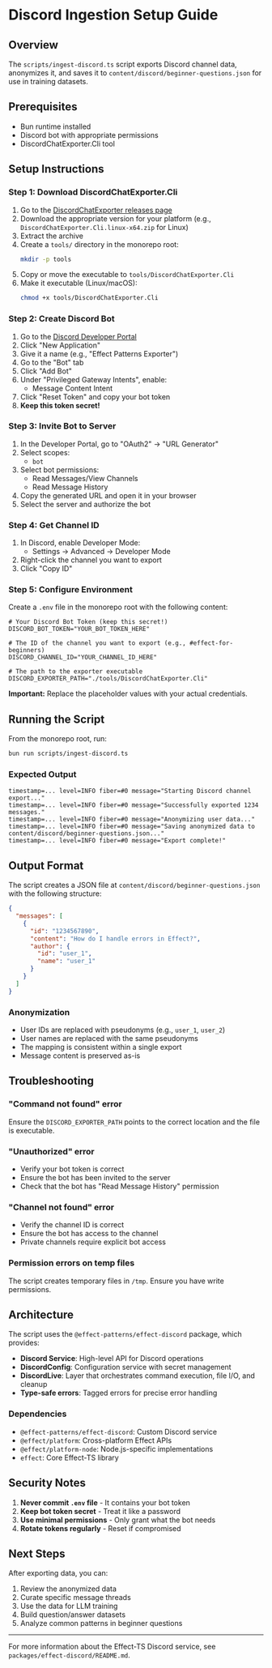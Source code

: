# Discord Ingestion Setup Guide

## Overview

The `scripts/ingest-discord.ts` script exports Discord channel data, anonymizes it, and saves it to `content/discord/beginner-questions.json` for use in training datasets.

## Prerequisites

- Bun runtime installed
- Discord bot with appropriate permissions
- DiscordChatExporter.Cli tool

## Setup Instructions

### Step 1: Download DiscordChatExporter.Cli

1. Go to the [DiscordChatExporter releases page](https://github.com/Tyrrrz/DiscordChatExporter/releases/latest)
2. Download the appropriate version for your platform (e.g., `DiscordChatExporter.Cli.linux-x64.zip` for Linux)
3. Extract the archive
4. Create a `tools/` directory in the monorepo root:
   ```bash
   mkdir -p tools
   ```
5. Copy or move the executable to `tools/DiscordChatExporter.Cli`
6. Make it executable (Linux/macOS):
   ```bash
   chmod +x tools/DiscordChatExporter.Cli
   ```

### Step 2: Create Discord Bot

1. Go to the [Discord Developer Portal](https://discord.com/developers/applications)
2. Click "New Application"
3. Give it a name (e.g., "Effect Patterns Exporter")
4. Go to the "Bot" tab
5. Click "Add Bot"
6. Under "Privileged Gateway Intents", enable:
   - Message Content Intent
7. Click "Reset Token" and copy your bot token
8. **Keep this token secret!**

### Step 3: Invite Bot to Server

1. In the Developer Portal, go to "OAuth2" → "URL Generator"
2. Select scopes:
   - `bot`
3. Select bot permissions:
   - Read Messages/View Channels
   - Read Message History
4. Copy the generated URL and open it in your browser
5. Select the server and authorize the bot

### Step 4: Get Channel ID

1. In Discord, enable Developer Mode:
   - Settings → Advanced → Developer Mode
2. Right-click the channel you want to export
3. Click "Copy ID"

### Step 5: Configure Environment

Create a `.env` file in the monorepo root with the following content:

```env
# Your Discord Bot Token (keep this secret!)
DISCORD_BOT_TOKEN="YOUR_BOT_TOKEN_HERE"

# The ID of the channel you want to export (e.g., #effect-for-beginners)
DISCORD_CHANNEL_ID="YOUR_CHANNEL_ID_HERE"

# The path to the exporter executable
DISCORD_EXPORTER_PATH="./tools/DiscordChatExporter.Cli"
```

**Important:** Replace the placeholder values with your actual credentials.

## Running the Script

From the monorepo root, run:

```bash
bun run scripts/ingest-discord.ts
```

### Expected Output

```
timestamp=... level=INFO fiber=#0 message="Starting Discord channel export..."
timestamp=... level=INFO fiber=#0 message="Successfully exported 1234 messages."
timestamp=... level=INFO fiber=#0 message="Anonymizing user data..."
timestamp=... level=INFO fiber=#0 message="Saving anonymized data to content/discord/beginner-questions.json..."
timestamp=... level=INFO fiber=#0 message="Export complete!"
```

## Output Format

The script creates a JSON file at `content/discord/beginner-questions.json` with the following structure:

```json
{
  "messages": [
    {
      "id": "1234567890",
      "content": "How do I handle errors in Effect?",
      "author": {
        "id": "user_1",
        "name": "user_1"
      }
    }
  ]
}
```

### Anonymization

- User IDs are replaced with pseudonyms (e.g., `user_1`, `user_2`)
- User names are replaced with the same pseudonyms
- The mapping is consistent within a single export
- Message content is preserved as-is

## Troubleshooting

### "Command not found" error

Ensure the `DISCORD_EXPORTER_PATH` points to the correct location and the file is executable.

### "Unauthorized" error

- Verify your bot token is correct
- Ensure the bot has been invited to the server
- Check that the bot has "Read Message History" permission

### "Channel not found" error

- Verify the channel ID is correct
- Ensure the bot has access to the channel
- Private channels require explicit bot access

### Permission errors on temp files

The script creates temporary files in `/tmp`. Ensure you have write permissions.

## Architecture

The script uses the `@effect-patterns/effect-discord` package, which provides:

- **Discord Service**: High-level API for Discord operations
- **DiscordConfig**: Configuration service with secret management
- **DiscordLive**: Layer that orchestrates command execution, file I/O, and cleanup
- **Type-safe errors**: Tagged errors for precise error handling

### Dependencies

- `@effect-patterns/effect-discord`: Custom Discord service
- `@effect/platform`: Cross-platform Effect APIs
- `@effect/platform-node`: Node.js-specific implementations
- `effect`: Core Effect-TS library

## Security Notes

1. **Never commit `.env` file** - It contains your bot token
2. **Keep bot token secret** - Treat it like a password
3. **Use minimal permissions** - Only grant what the bot needs
4. **Rotate tokens regularly** - Reset if compromised

## Next Steps

After exporting data, you can:

1. Review the anonymized data
2. Curate specific message threads
3. Use the data for LLM training
4. Build question/answer datasets
5. Analyze common patterns in beginner questions

---

For more information about the Effect-TS Discord service, see `packages/effect-discord/README.md`.
